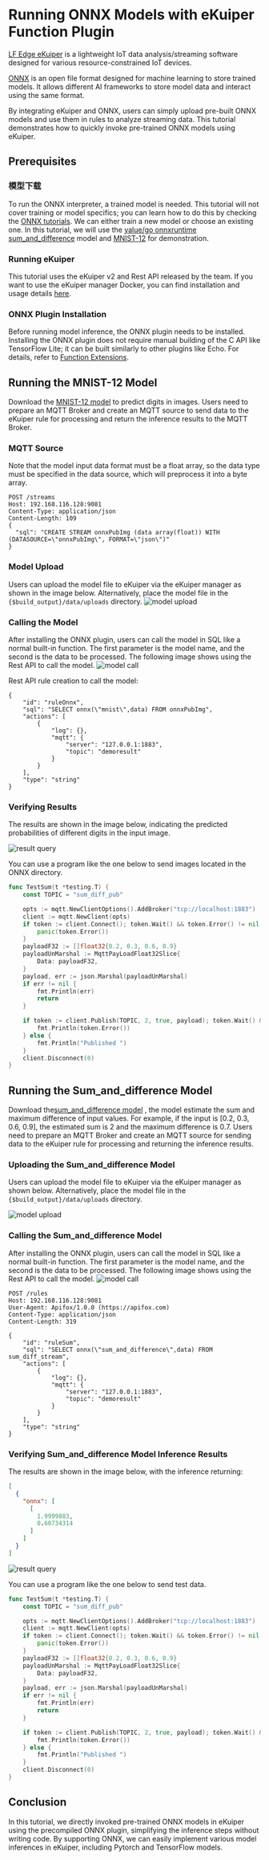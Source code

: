 # Running ONNX Models with eKuiper Function Plugin

[LF Edge eKuiper](https://www.lfedge.org/projects/ekuiper/) is a lightweight IoT data analysis/streaming software
designed for various resource-constrained IoT devices.

[ONNX](https://onnx.ai/get-started.html) is an open file format designed for machine learning to store trained models.
It allows different AI frameworks to store model data and interact using the same format.

By integrating eKuiper and ONNX, users can simply upload pre-built ONNX models and use them in rules to analyze streaming data. This tutorial demonstrates how to quickly invoke pre-trained ONNX models using eKuiper.

## Prerequisites

### 模型下载

To run the ONNX interpreter, a trained model is needed. This tutorial will not cover training or model specifics; you can learn how to do this by checking the [ONNX tutorials](https://github.com/onnx/tutorials#converting-to-onnx-format).
We can either train a new model or choose an existing one.
In this tutorial, we will use the [yalue/go onnxruntime](https://github.com/yalue/onnxruntime_go_examples)  [sum_and_difference](https://github.com/yalue/onnxruntime_go_examples/tree/master/sum_and_difference) model and [MNIST-12](https://github.com/onnx/models/tree/ddbbd1274c8387e3745778705810c340dea3d8c7/validated/vision/classification/mnist) for demonstration.

### Running eKuiper

This tutorial uses the eKuiper v2 and Rest API released by the team. If you want to use the eKuiper manager Docker, you can find installation and usage details [here](https://hub.docker.com/r/emqx/ekuiper-manager).

### ONNX Plugin Installation

Before running model inference, the ONNX plugin needs to be installed.
Installing the ONNX plugin does not require manual building of the C API like TensorFlow Lite; it can be built similarly to other plugins like Echo. For details, refer to [Function Extensions](https://ekuiper.org/docs/zh/latest/extension/native/develop/function.html).

## Running the MNIST-12 Model

Download the [MNIST-12 model](https://github.com/onnx/models/blob/ddbbd1274c8387e3745778705810c340dea3d8c7/validated/vision/classification/mnist/model/mnist-12.onnx) to predict digits in images.
Users need to prepare an MQTT Broker and create an MQTT source to send data to the eKuiper rule for processing and return the inference results to the MQTT Broker.

### MQTT Source

Note that the model input data format must be a float array, so the data type must be specified in the data source, which will preprocess it into a byte array.

```shell
POST /streams 
Host: 192.168.116.128:9081
Content-Type: application/json
Content-Length: 109
{
  "sql": "CREATE STREAM onnxPubImg (data array(float)) WITH (DATASOURCE=\"onnxPubImg\", FORMAT=\"json\")"
}
```

### Model Upload

Users can upload the model file to eKuiper via the eKuiper manager as shown in the image below. Alternatively, place the model file in the `{$build_output}/data/uploads` directory.
![model upload](../../resources/sin_upload.png)

### Calling the Model

After installing the ONNX plugin, users can call the model in SQL like a normal built-in function. The first parameter is the model name, and the second is the data to be processed.
The following image shows using the Rest API to call the model.
![model call](../../resources/tflite_sin_rule.png)

Rest API rule creation to call the model:

```shell
{
    "id": "ruleOnnx",
    "sql": "SELECT onnx(\"mnist\",data) FROM onnxPubImg",
    "actions": [
        {
            "log": {},
            "mqtt": {
                "server": "127.0.0.1:1883",
                "topic": "demoresult"
            }
        }
    ],
    "type": "string"
}
```

### Verifying Results

The results are shown in the image below, indicating the predicted probabilities of different digits in the input image.

![result query](../../resources/mqttx_mnist.png)

You can use a program like the one below to send images located in the ONNX directory.

```go
func TestSum(t *testing.T) {
    const TOPIC = "sum_diff_pub"

    opts := mqtt.NewClientOptions().AddBroker("tcp://localhost:1883")
    client := mqtt.NewClient(opts)
    if token := client.Connect(); token.Wait() && token.Error() != nil {
        panic(token.Error())
    }
    payloadF32 := []float32{0.2, 0.3, 0.6, 0.9}
    payloadUnMarshal := MqttPayLoadFloat32Slice{
        Data: payloadF32,
    }
    payload, err := json.Marshal(payloadUnMarshal)
    if err != nil {
        fmt.Println(err)
        return
    }

    if token := client.Publish(TOPIC, 2, true, payload); token.Wait() && token.Error() != nil {
        fmt.Println(token.Error())
    } else {
        fmt.Println("Published ")
    }
    client.Disconnect(0)
}
```

## Running the Sum_and_difference Model

Download the[sum_and_difference model](https://github.com/yalue/onnxruntime_go_examples/blob/master/sum_and_difference/sum_and_difference.onnx) , the model estimate the sum and maximum difference of input values.
For example, if the input is [0.2, 0.3, 0.6, 0.9], the estimated sum is 2 and the maximum difference is 0.7. Users need to prepare an MQTT Broker and create an MQTT source for sending data to the eKuiper rule for processing and returning the inference results.

### Uploading the Sum_and_difference Model

Users can upload the model file to eKuiper via the eKuiper manager as shown below. Alternatively, place the model file in the `{$build_output}/data/uploads` directory.

![model upload](../../resources/mobilenet_upload.png)

### Calling the Sum_and_difference Model

After installing the ONNX plugin, users can call the model in SQL like a normal built-in function. The first parameter is the model name, and the second is the data to be processed.
The following image shows using the Rest API to call the model.
![model call](../../resources/tflite_sin_rule.png)

```shell
POST /rules 
Host: 192.168.116.128:9081
User-Agent: Apifox/1.0.0 (https://apifox.com)
Content-Type: application/json
Content-Length: 319

{
    "id": "ruleSum",
    "sql": "SELECT onnx(\"sum_and_difference\",data) FROM sum_diff_stream",
    "actions": [
        {
            "log": {},
            "mqtt": {
                "server": "127.0.0.1:1883",
                "topic": "demoresult"
            }
        }
    ],
    "type": "string"
}
```

### Verifying Sum_and_difference Model Inference Results

The results are shown in the image below, with the inference returning:

```json
[
  {
    "onnx": [
      [
        1.9999883,
        0.60734314
      ]
    ]
  }
]
```

![result query](../../resources/mqttx_sum_and_difference.png)

You can use a program like the one below to send test data.

```go
func TestSum(t *testing.T) {
    const TOPIC = "sum_diff_pub"

    opts := mqtt.NewClientOptions().AddBroker("tcp://localhost:1883")
    client := mqtt.NewClient(opts)
    if token := client.Connect(); token.Wait() && token.Error() != nil {
        panic(token.Error())
    }
    payloadF32 := []float32{0.2, 0.3, 0.6, 0.9}
    payloadUnMarshal := MqttPayLoadFloat32Slice{
        Data: payloadF32,
    }
    payload, err := json.Marshal(payloadUnMarshal)
    if err != nil {
        fmt.Println(err)
        return
    }

    if token := client.Publish(TOPIC, 2, true, payload); token.Wait() && token.Error() != nil {
        fmt.Println(token.Error())
    } else {
        fmt.Println("Published ")
    }
    client.Disconnect(0)
}
```

## Conclusion

In this tutorial, we directly invoked pre-trained ONNX models in eKuiper using the precompiled ONNX plugin, simplifying the inference steps without writing code.
By supporting ONNX, we can easily implement various model inferences in eKuiper, including Pytorch and TensorFlow models.
